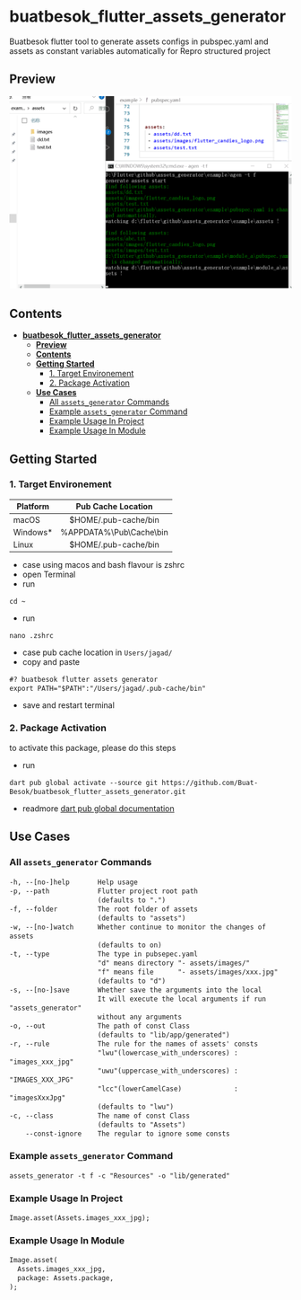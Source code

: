 # **buatbesok_flutter_assets_generator**

Buatbesok flutter tool to generate assets configs in pubspec.yaml and assets as constant variables automatically for Repro structured project

## **Preview**

![Preview Buatbesok Flutter Assets Generator](documentation/preview.gif)

## **Contents**

- [**buatbesok\_flutter\_assets\_generator**](#buatbesok_flutter_assets_generator)
  - [**Preview**](#preview)
  - [**Contents**](#contents)
  - [**Getting Started**](#getting-started)
    - [1. Target Environement](#1-target-environement)
    - [2. Package Activation](#2-package-activation)
  - [**Use Cases**](#use-cases)
    - [All `assets_generator` Commands](#all-assets_generator-commands)
    - [Example `assets_generator` Command](#example-assets_generator-command)
    - [Example Usage In Project](#example-usage-in-project)
    - [Example Usage In Module](#example-usage-in-module)

## **Getting Started**

### 1. Target Environement

| Platform       | Pub Cache Location      |
| -------------- | :---------------------: |
| macOS          | $HOME/.pub-cache/bin    |
| Windows*       | %APPDATA%\Pub\Cache\bin |
| Linux          | $HOME/.pub-cache/bin    |

- case using macos and bash flavour is zshrc
- open Terminal
- run

```.
cd ~
```

- run

```.
nano .zshrc
```

- case pub cache location in `Users/jagad/`
- copy and paste

```.
#? buatbesok flutter assets generator
export PATH="$PATH":"/Users/jagad/.pub-cache/bin"
```

- save and restart terminal

### 2. Package Activation

to activate this package, please do this steps

- run

```.
dart pub global activate --source git https://github.com/Buat-Besok/buatbesok_flutter_assets_generator.git
```

- readmore [dart pub global documentation](https://dart.dev/tools/pub/cmd/pub-global)

## **Use Cases**

### All `assets_generator` Commands

```.
-h, --[no-]help       Help usage
-p, --path            Flutter project root path
                      (defaults to ".")
-f, --folder          The root folder of assets
                      (defaults to "assets")
-w, --[no-]watch      Whether continue to monitor the changes of assets
                      (defaults to on)
-t, --type            The type in pubsepec.yaml
                      "d" means directory "- assets/images/"
                      "f" means file      "- assets/images/xxx.jpg"
                      (defaults to "d")
-s, --[no-]save       Whether save the arguments into the local
                      It will execute the local arguments if run "assets_generator"
                      without any arguments
-o, --out             The path of const Class
                      (defaults to "lib/app/generated")
-r, --rule            The rule for the names of assets' consts
                      "lwu"(lowercase_with_underscores) : "images_xxx_jpg"
                      "uwu"(uppercase_with_underscores) : "IMAGES_XXX_JPG"
                      "lcc"(lowerCamelCase)             : "imagesXxxJpg"
                      (defaults to "lwu")
-c, --class           The name of const Class
                      (defaults to "Assets")
    --const-ignore    The regular to ignore some consts
```

### Example `assets_generator` Command

```.
assets_generator -t f -c "Resources" -o "lib/generated"
```

### Example Usage In Project

```.
Image.asset(Assets.images_xxx_jpg);
```

### Example Usage In Module

```.
Image.asset(
  Assets.images_xxx_jpg,
  package: Assets.package,
);
```
